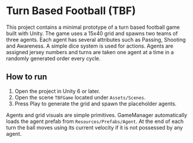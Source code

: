 # Turn Based Football (TBF)

This project contains a minimal prototype of a turn based football game built with Unity. The game uses a 15x40 grid and spawns two teams of three agents. Each agent has several attributes such as Passing, Shooting and Awareness. A simple dice system is used for actions. Agents are assigned jersey numbers and turns are taken one agent at a time in a randomly generated order every cycle.

## How to run

1. Open the project in Unity 6 or later.
2. Open the scene `TBFGame` located under `Assets/Scenes`.
3. Press Play to generate the grid and spawn the placeholder agents.

Agents and grid visuals are simple primitives. GameManager automatically loads the agent prefab from `Resources/Prefabs/Agent`.
At the end of each turn the ball moves using its current velocity if it is not possessed by any agent.
